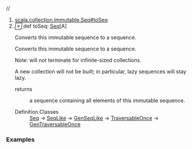 //
<ol>
<li><a href="https://www.scala-lang.org/api/2.12.3/scala/collection/immutable/List.html#toSeq:scala.collection.immutable.Seq[A]">scala.collection.immutable.Seq#toSeq</a></li>
<li name="scala.collection.immutable.Seq#toSeq" visbl="pub" class="indented0 " data-isabs="false" fullcomment="yes" group="Ungrouped"> <a id="toSeq:scala.collection.immutable.Seq[A]"></a><a id="toSeq:Seq[A]"></a> <span class="permalink"> <a href="../../../scala/collection/immutable/List.html#toSeq:scala.collection.immutable.Seq[A]" title="Permalink"> <i class="material-icons"></i> </a> </span> <span class="modifier_kind"> <span class="modifier"></span> <span class="kind">def</span> </span> <span class="symbol"> <span class="name">toSeq</span><span class="result">: <a href="Seq.html" class="extype" name="scala.collection.immutable.Seq">Seq</a>[<span class="extype" name="scala.collection.immutable.List.A">A</span>]</span> </span> <p class="shortcomment cmt">Converts this immutable sequence to a sequence.</p>
 <div class="fullcomment">
  <div class="comment cmt">
   <p>Converts this immutable sequence to a sequence.</p>
   <p> Note: will not terminate for infinite-sized collections.</p>
   <p> A new collection will not be built; in particular, lazy sequences will stay lazy.</p>
  </div>
  <dl class="paramcmts block">
   <dt>
    returns
   </dt>
   <dd class="cmt">
    <p>a sequence containing all elements of this immutable sequence.</p>
   </dd>
  </dl>
  <dl class="attributes block"> 
   <dt>
    Definition Classes
   </dt>
   <dd>
    <a href="Seq.html" class="extype" name="scala.collection.immutable.Seq">Seq</a> → 
    <a href="../SeqLike.html" class="extype" name="scala.collection.SeqLike">SeqLike</a> → 
    <a href="../GenSeqLike.html" class="extype" name="scala.collection.GenSeqLike">GenSeqLike</a> → 
    <a href="../TraversableOnce.html" class="extype" name="scala.collection.TraversableOnce">TraversableOnce</a> → 
    <a href="../GenTraversableOnce.html" class="extype" name="scala.collection.GenTraversableOnce">GenTraversableOnce</a>
   </dd>
  </dl>
 </div> </li>
        </ol>


### Examples



